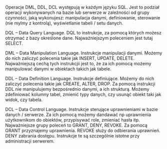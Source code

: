 Operacje DML, DDL, DCL występują w każdym języku SQL. Jest to podział operacji wykonywanych na bazie lub serwerze w zależności od grupy czynności, jaką wykonujesz: manipulacja danymi, definiowanie, sterowanie (nie mylmy z kontrolą), wyświetlanie tabeli / setu danych.

DQL – Data Query Language. DQL to instrukcje, za pomocą których możesz otrzymać z bazy określone dane. Najważniejszym poleceniem jest tutaj SELECT.

DML – Data Manipulation Language. Instrukcje manipulacji danymi. Możemy do nich zaliczyć polecenia takie jak INSERT, UPDATE, DELETE. Najważniejszą cechą tych instrukcjii jest to, że za ich pomocą możemy manipulować danymi w obiektach takich jak tabele.

DDL – Data Definition Language. Instrukcje definiujące. Możemy do nich zaliczyć polecenia takie jak CREATE, ALTER, DROP. Za pomocą instrukcji DDL nie manipulujemy bezpośrednio danymi, a ich strukturą. Możemy zdefiniować kolumny tabel, zmienić typy danych, czy usunąć obiekt taki jak widok, czy tabela.

DCL – Data Control Language. Instrukcje sterujące uprawnieniami w bazie danych / serwerze. Za ich pomocą możemy dandawać np uprawnienia użytkownikom do obiektów, przypisywać role, zmieniać hasła itp. Najważniejsze grupy poleceń to GRANT, DENY, REVOKE. Za pomocą GRANT przyznajemy uprawnienia. REVOKE służy do odbierania uprawnień. DENY zabrania dostępu. Instrukcje te są szczególnie istotne przy administracji serwerem.